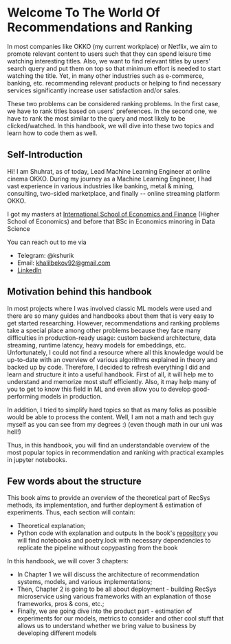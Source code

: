 # Welcome To The World Of Recommendations and Ranking

In most companies like OKKO (my current workplace) or Netflix, we aim to promote relevant content
to users such that they can spend leisure time watching interesting titles. Also, we want to find
relevant titles by users' search query and put them on top so that minimum effort is needed
to start watching the title. Yet, in many other industries such as e-commerce, banking, etc.
recommending relevant products or helping to find necessary services significantly increase
user satisfaction and/or sales.

These two problems can be considered ranking problems. In the first case,
we have to rank titles based on users' preferences. In the second one, we have to rank the
most similar to the query and most likely to be clicked/watched. In this handbook, we will dive into
these two topics and learn how to code them as well.

## Self-Introduction

Hi! I am Shuhrat, as of today, Lead Machine Learning Engineer at online cinema OKKO.
During my journey as a Machine Learning Engineer, I had vast experience in various 
industries like banking, metal & mining, consulting, two-sided marketplace, and
finally -- online streaming platform OKKO.

I got my masters at [International School of Economics and Finance](https://www.hse.ru/en/ma/financial/)
(Higher School of Economics) and before that BSc in Economics minoring in Data Science

You can reach out to me via
- Telegram: @kshurik
- Email: khalilbekov92@gmail.com
- [LinkedIn](https://www.linkedin.com/in/shkhalilbekov/)

## Motivation behind this handbook
In most projects where I was involved classic ML models were used and there are so
many guides and handbooks about them that is very easy to get started researching.
However, recommendations and ranking problems take a special place among other
problems because they face many difficulties in production-ready usage: custom
backend architecture, data streaming, runtime latency, heavy models for embeddings, etc.
Unfortunately, I could not find a resource where all this knowledge would be up-to-date
with an overview of various algorithms explained in theory and backed up by code.
Therefore, I decided to refresh everything I did and learn and structure it into
a useful handbook. First of all, it will help me to understand and memorize most stuff
efficiently. Also, it may help many of you to get to know this field
in ML and even allow you to develop good-performing models in production.

In addition, I tried to simplify hard topics so that as many folks as possible would be able
to process the content. Well, I am not a math and tech guy myself as you can see
from my degrees :) (even though math in our uni was hell!)

Thus, in this handbook, you will find an understandable overview of the most popular topics
in recommendation and ranking with practical examples in jupyter notebooks.


## Few words about the structure
This book aims to provide an overview of the theoretical part of RecSys methods, its implementation, and further deployment & estimation of experiments. Thus, each section will contain:
- Theoretical explanation;
- Python code with explanation and outputs
In the book's [repository](https://github.com/kshurik/rekkobook) you will find notebooks and poetry.lock
with necessary dependencies to replicate the pipeline without copypasting from the book


In this handbook, we will cover 3 chapters:
- In Chapter 1 we will discuss the architecture of recommendation systems, models, and various implementations;
- Then, Chapter 2 is going to be all about deployment - building RecSys microservice using various frameworks
with an explanation of those frameworks, pros & cons, etc.;
- Finally, we are going dive into the product part - estimation of experiments for our models, metrics to consider
and other cool stuff that allows us to understand whether we bring value to business by developing different models
